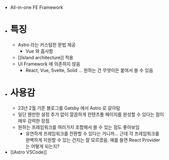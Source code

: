 - All-in-one FE Framework
- # 특징
	- Astro 라는 커스텀한 문법 제공
		- Vue 와 흡사함
	- [[Island architecture]] 적용
	- UI Framework 에 의존하지 않음
		- React, Vue, Svelte, Solid ... 원하는 건 무엇이든 붙여서 쓸 수 있음
- # 사용감
	- 23년 2월 기준 블로그를 Gatsby 에서 Astro 로 갈아탐
	- 일단 웬만한 설정 추가 없이 깔끔하게 컨텐츠풀 페이지를 완성할 수 있다는 점이 매우 강력한 장점
	- 원하는 프레임워크를 여러가지 조합해서 쓸 수 있는 점도 좋아보임
		- 유연하게 프레임워크를 전환할 수 있다는 거니까... 근데 각 프레임워크를 완벽하게 지원할 수 있는 건지는 잘 모르겠음. 예를 들면 React Provider 는 어떻게 되는지?
- [[Astro VSCode]]